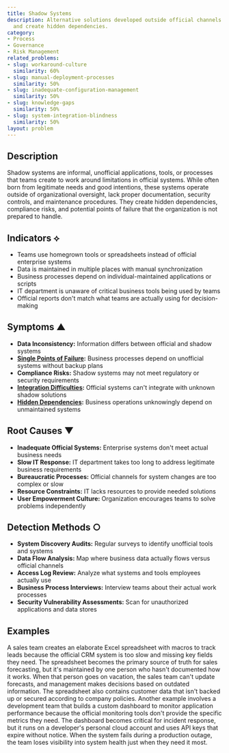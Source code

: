 ```yaml
---
title: Shadow Systems
description: Alternative solutions developed outside official channels undermine standardization
  and create hidden dependencies.
category:
- Process
- Governance
- Risk Management
related_problems:
- slug: workaround-culture
  similarity: 60%
- slug: manual-deployment-processes
  similarity: 50%
- slug: inadequate-configuration-management
  similarity: 50%
- slug: knowledge-gaps
  similarity: 50%
- slug: system-integration-blindness
  similarity: 50%
layout: problem
---
```


## Description

Shadow systems are informal, unofficial applications, tools, or processes that teams create to work around limitations in official systems. While often born from legitimate needs and good intentions, these systems operate outside of organizational oversight, lack proper documentation, security controls, and maintenance procedures. They create hidden dependencies, compliance risks, and potential points of failure that the organization is not prepared to handle.

## Indicators ⟡

- Teams use homegrown tools or spreadsheets instead of official enterprise systems
- Data is maintained in multiple places with manual synchronization
- Business processes depend on individual-maintained applications or scripts
- IT department is unaware of critical business tools being used by teams
- Official reports don't match what teams are actually using for decision-making

## Symptoms ▲

- **Data Inconsistency:** Information differs between official and shadow systems
- **[Single Points of Failure](single-points-of-failure.md):** Business processes depend on unofficial systems without backup plans
- **Compliance Risks:** Shadow systems may not meet regulatory or security requirements
- **[Integration Difficulties](integration-difficulties.md):** Official systems can't integrate with unknown shadow solutions
- **[Hidden Dependencies](hidden-dependencies.md):** Business operations unknowingly depend on unmaintained systems

## Root Causes ▼

- **Inadequate Official Systems:** Enterprise systems don't meet actual business needs
- **Slow IT Response:** IT department takes too long to address legitimate business requirements
- **Bureaucratic Processes:** Official channels for system changes are too complex or slow
- **Resource Constraints:** IT lacks resources to provide needed solutions
- **User Empowerment Culture:** Organization encourages teams to solve problems independently

## Detection Methods ○

- **System Discovery Audits:** Regular surveys to identify unofficial tools and systems
- **Data Flow Analysis:** Map where business data actually flows versus official channels
- **Access Log Review:** Analyze what systems and tools employees actually use
- **Business Process Interviews:** Interview teams about their actual work processes
- **Security Vulnerability Assessments:** Scan for unauthorized applications and data stores

## Examples

A sales team creates an elaborate Excel spreadsheet with macros to track leads because the official CRM system is too slow and missing key fields they need. The spreadsheet becomes the primary source of truth for sales forecasting, but it's maintained by one person who hasn't documented how it works. When that person goes on vacation, the sales team can't update forecasts, and management makes decisions based on outdated information. The spreadsheet also contains customer data that isn't backed up or secured according to company policies. Another example involves a development team that builds a custom dashboard to monitor application performance because the official monitoring tools don't provide the specific metrics they need. The dashboard becomes critical for incident response, but it runs on a developer's personal cloud account and uses API keys that expire without notice. When the system fails during a production outage, the team loses visibility into system health just when they need it most.